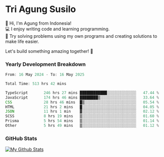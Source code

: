 # Tri Agung Susilo

👋 Hi, I'm Agung from Indonesia!<br>
💻 I enjoy writing code and learning programming.<br>
🧠 Try solving problems using my own programs and creating solutions to make life easier.

Let's build something amazing together! 🚀

### Yearly Development Breakdown

<!--START_SECTION:waka-->

```TypeScript JavaScript PHP
From: 16 May 2024 - To: 16 May 2025

Total Time: 513 hrs 42 mins

TypeScript       246 hrs 27 mins ████████████░░░░░░░░░░░░░   47.44 %
JavaScript       174 hrs 46 mins ████████▒░░░░░░░░░░░░░░░░   33.64 %
CSS              28 hrs 46 mins  █▒░░░░░░░░░░░░░░░░░░░░░░░   05.54 %
HTML             21 hrs 2 mins   █░░░░░░░░░░░░░░░░░░░░░░░░   04.05 %
JSON             11 hrs 1 min    ▓░░░░░░░░░░░░░░░░░░░░░░░░   02.12 %
SCSS             8 hrs 19 mins   ▒░░░░░░░░░░░░░░░░░░░░░░░░   01.60 %
Prisma           5 hrs 54 mins   ▒░░░░░░░░░░░░░░░░░░░░░░░░   01.14 %
Other            5 hrs 49 mins   ▒░░░░░░░░░░░░░░░░░░░░░░░░   01.12 %
```

<!--END_SECTION:waka-->

### GitHub Stats

[![My Github Stats](https://github-readme-stats.vercel.app/api?username=triagung128&show_icons=true&hide=contribs,issues&count_private=true&theme=tokyonight)](https://github.com/triagung128)

<!-- [![Top Langs](https://github-readme-stats.vercel.app/api/top-langs/?username=triagung128&layout=compact)](https://github.com/triagung128) -->
